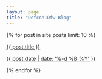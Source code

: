 ```yaml
---
layout: page
title: "Defcon1Dfw Blog"
---
```

<div data-nosnippet>
    {% for post in site.posts limit: 10 %}
    <a class="post-card" href="{{ post.url }}">
        <div class="post-card-item">
            <p>{{ post.title }}</p>
            <p class="post-card-date">{{ post.date | date: '%-d %B %Y' }}</p>
        </div>
        <div class="post-card-item" >
            <div class="post-card-item-img" style="background-image: url({{ site.urlPrefix }}{{ post.imgUrl }})"></div>
        </div>
    </a>
    {% endfor %}
</div>
